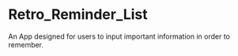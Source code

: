 # Retro_Reminder_List
An App designed for users to input important information in order to remember.
